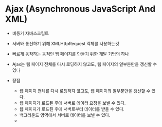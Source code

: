 # Ajax (Asynchronous JavaScript And XML)
- 비동기 자바스크립트
- 서버와 통신하기 위해 XMLHttpRequest 객체를 사용하는것
- 빠르게 동작하는 동적인 웹 페이지를 만들기 위한 개발 기법의 하나
- Ajax는 웹 페이지 전체를 다시 로딩하지 않고도, 웹 페이지의 일부분만을 갱신할 수 있다

- 장점
  - 웹 페이지 전체를 다시 로딩하지 않고도, 웹 페이지의 일부분만을 갱신할 수 있다.
  - 웹 페이지가 로드된 후에 서버로 데이터 요청을 보낼 수 있다.
  - 웹 페이지가 로드된 후에 서버로부터 데이터를 받을 수 있다.
  - 백그라운드 영역에서 서버로 데이터를 보낼 수 있다.
  -   

